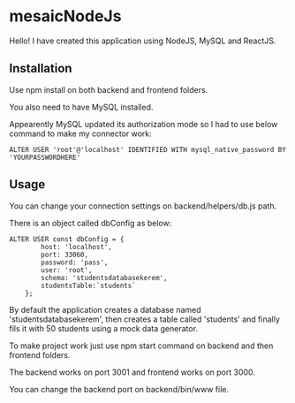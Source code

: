 # mesaicNodeJs

Hello! I have created this application using NodeJS, MySQL and ReactJS.

## Installation

Use npm install on both backend and frontend folders.

You also need to have MySQL installed.

Appearently MySQL updated its authorization mode so I had to use below command to make my connector work:

```
ALTER USER 'root'@'localhost' IDENTIFIED WITH mysql_native_password BY 'YOURPASSWORDHERE'
```

## Usage

You can change your connection settings on backend/helpers/db.js path.

There is an object called dbConfig as below:

```
ALTER USER const dbConfig = {
        host: 'localhost',
        port: 33060,
        password: 'pass',
        user: 'root',
        schema: 'studentsdatabasekerem',
        studentsTable:`students`
    };

```

By default the application creates a database named 'studentsdatabasekerem', then creates a table called 'students' and finally fils it with 50 students using a mock data generator.

To make project work just use npm start command on backend and then frontend folders.

The backend works on port 3001 and frontend works on port 3000.

You can change the backend port on backend/bin/www file.

